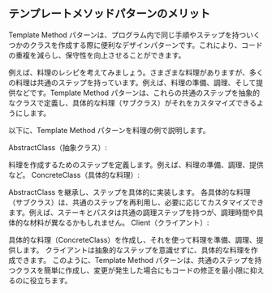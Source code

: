 ## テンプレートメソッドパターンのメリット
Template Method パターンは、プログラム内で同じ手順やステップを持ついくつかのクラスを作成する際に便利なデザインパターンです。これにより、コードの重複を減らし、保守性を向上させることができます。

例えば、料理のレシピを考えてみましょう。さまざまな料理がありますが、多くの料理は共通のステップを持っています。例えば、料理の準備、調理、そして提供などです。Template Method パターンは、これらの共通のステップを抽象的なクラスで定義し、具体的な料理（サブクラス）がそれをカスタマイズできるようにします。

以下に、Template Method パターンを料理の例で説明します。

AbstractClass（抽象クラス）:

料理を作成するためのステップを定義します。例えば、料理の準備、調理、提供など。
ConcreteClass（具体的な料理）:

AbstractClass を継承し、ステップを具体的に実装します。
各具体的な料理（サブクラス）は、共通のステップを再利用し、必要に応じてカスタマイズできます。例えば、ステーキとパスタは共通の調理ステップを持つが、調理時間や具体的な材料が異なるかもしれません。
Client（クライアント）:

具体的な料理（ConcreteClass）を作成し、それを使って料理を準備、調理、提供します。
クライアントは抽象的なステップを意識せずに、具体的な料理を作成できます。
このように、Template Method パターンは、共通のステップを持つクラスを簡単に作成し、変更が発生した場合にもコードの修正を最小限に抑えるのに役立ちます。